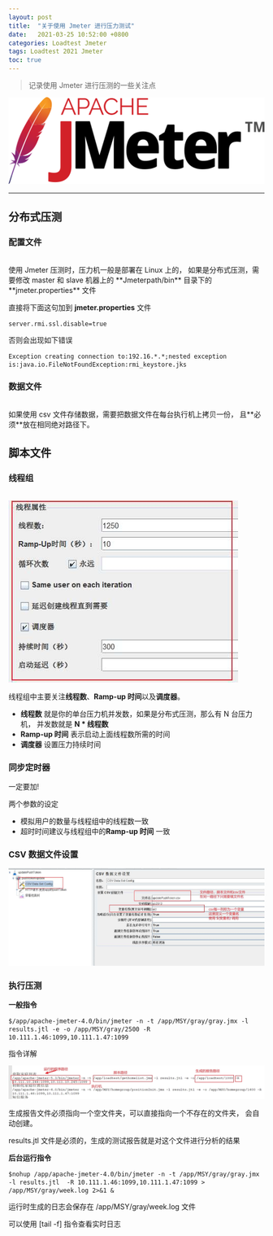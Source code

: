 ```yaml
---
layout: post
title:  "关于使用 Jmeter 进行压力测试"
date:   2021-03-25 10:52:00 +0800
categories: Loadtest Jmeter
tags: Loadtest 2021 Jmeter 
toc: true
---
```


> 记录使用 Jmeter 进行压测的一些关注点

<img class="logo" src="/img/jmeter/jmeter-logo.svg" alt="Apache JMeter">

---
## 分布式压测

### 配置文件

<br>
使用 Jmeter 压测时，压力机一般是部署在 Linux 上的，
如果是分布式压测，需要修改 master 和 slave 机器上的
 **Jmeterpath/bin** 目录下的
**jmeter.properties** 文件

直接将下面这句加到 **jmeter.properties** 文件

```
server.rmi.ssl.disable=true
```

否则会出现如下错误
```
Exception creating connection to:192.16.*.*;nested exception is:java.io.FileNotFoundException:rmi_keystore.jks
```

### 数据文件
<br>
如果使用 csv 文件存储数据，需要把数据文件在每台执行机上拷贝一份，
且**必须**放在相同绝对路径下。

## 脚本文件

### 线程组
<br>

<img src="/img/jmeter/ThreadGroup.jpg">

线程组中主要关注**线程数**、**Ramp-up 时间**以及**调度器**。

- **线程数** 就是你的单台压力机并发数，如果是分布式压测，那么有 N 台压力机，
并发数就是 **N * 线程数**
- **Ramp-up 时间** 表示启动上面线程数所需的时间
- **调度器** 设置压力持续时间

### 同步定时器
一定要加!

两个参数的设定
- 模拟用户的数量与线程组中的线程数一致
- 超时时间建议与线程组中的**Ramp-up 时间** 一致

### CSV 数据文件设置

<img class="logo" src="/img/jmeter/jmeter使用csv文件管理数据.jpg">

### 执行压测

**一般指令**

```shell
$/app/apache-jmeter-4.0/bin/jmeter -n -t /app/MSY/gray/gray.jmx -l results.jtl -e -o /app/MSY/gray/2500 -R 10.111.1.46:1099,10.111.1.47:1099
```

指令详解

<img class="logo" src="/img/jmeter/jmeter指令.jpeg">

生成报告文件必须指向一个空文件夹，可以直接指向一个不存在的文件夹，
会自动创建。

results.jtl 文件是必须的，生成的测试报告就是对这个文件进行分析的结果

**后台运行指令**
```shell
$nohup /app/apache-jmeter-4.0/bin/jmeter -n -t /app/MSY/gray/gray.jmx -l results.jtl  -R 10.111.1.46:1099,10.111.1.47:1099 > /app/MSY/gray/week.log 2>&1 &
```
运行时生成的日志会保存在 /app/MSY/gray/week.log 文件

可以使用 [tail -f] 指令查看实时日志